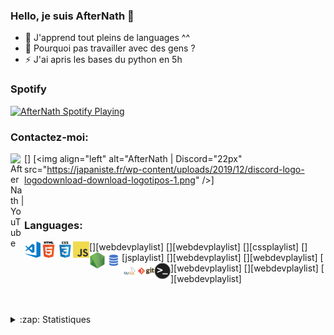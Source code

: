### Hello, je suis AfterNath 👋

- 🌱 J'apprend tout pleins de languages ^^
- 👯 Pourquoi pas travailler avec des gens ?
- ⚡ J'ai apris les bases du python en 5h

### Spotify

[<img src="https://now-playing-codestackr.vercel.app/api/spotify-playing" alt="AfterNath Spotify Playing" width="350" />](https://open.spotify.com/playlist/19ENMIsgNup3YriYW2pn9H?si=3be5c60ba6d946d0)

### Contactez-moi:

[<img align="left" alt="AfterNath | YouTube" width="22px" src="https://cdn.jsdelivr.net/npm/simple-icons@v3/icons/youtube.svg" />]
[<img align="left" alt="AfterNath | Discord="22px" src="https://japaniste.fr/wp-content/uploads/2019/12/discord-logo-logodownload-download-logotipos-1.png" />]

<br />

### Languages:

[<img align="left" alt="Visual Studio Code" width="26px" src="https://raw.githubusercontent.com/github/explore/80688e429a7d4ef2fca1e82350fe8e3517d3494d/topics/visual-studio-code/visual-studio-code.png" />][webdevplaylist]
[<img align="left" alt="HTML5" width="26px" src="https://raw.githubusercontent.com/github/explore/80688e429a7d4ef2fca1e82350fe8e3517d3494d/topics/html/html.png" />][webdevplaylist]
[<img align="left" alt="CSS3" width="26px" src="https://raw.githubusercontent.com/github/explore/80688e429a7d4ef2fca1e82350fe8e3517d3494d/topics/css/css.png" />][cssplaylist]
[<img align="left" alt="JavaScript" width="26px" src="https://raw.githubusercontent.com/github/explore/80688e429a7d4ef2fca1e82350fe8e3517d3494d/topics/javascript/javascript.png" />][jsplaylist]
[<img align="left" alt="Node.js" width="26px" src="https://raw.githubusercontent.com/github/explore/80688e429a7d4ef2fca1e82350fe8e3517d3494d/topics/nodejs/nodejs.png" />][webdevplaylist]
[<img align="left" alt="SQL" width="26px" src="https://raw.githubusercontent.com/github/explore/80688e429a7d4ef2fca1e82350fe8e3517d3494d/topics/sql/sql.png" />][webdevplaylist]
[<img align="left" alt="MySQL" width="26px" src="https://raw.githubusercontent.com/github/explore/80688e429a7d4ef2fca1e82350fe8e3517d3494d/topics/mysql/mysql.png" />][webdevplaylist]
[<img align="left" alt="Git" width="26px" src="https://raw.githubusercontent.com/github/explore/80688e429a7d4ef2fca1e82350fe8e3517d3494d/topics/git/git.png" />][webdevplaylist]
[<img align="left" alt="Terminal" width="26px" src="https://raw.githubusercontent.com/github/explore/80688e429a7d4ef2fca1e82350fe8e3517d3494d/topics/terminal/terminal.png" />][webdevplaylist]

<br />
<br />


<details>
  <summary>:zap: Statistiques</summary>

  [![Top Langs](https://github-readme-stats.vercel.app/api/top-langs/?username=AfterNath&theme=synthwave)](https://github.com/anuraghazra/github-readme-stats)

</details>
